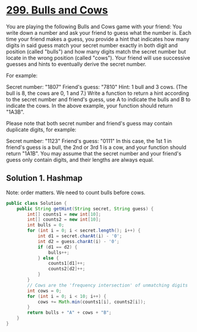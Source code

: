 # [299. Bulls and Cows](https://leetcode.com/problems/bulls-and-cows/)

You are playing the following Bulls and Cows game with your friend: You write down a number and ask your friend to guess what the number is. Each time your friend makes a guess, you provide a hint that indicates how many digits in said guess match your secret number exactly in both digit and position (called "bulls") and how many digits match the secret number but locate in the wrong position (called "cows"). Your friend will use successive guesses and hints to eventually derive the secret number.

For example:

Secret number:  "1807"
Friend's guess: "7810"
Hint: 1 bull and 3 cows. (The bull is 8, the cows are 0, 1 and 7.)
Write a function to return a hint according to the secret number and friend's guess, use A to indicate the bulls and B to indicate the cows. In the above example, your function should return "1A3B".

Please note that both secret number and friend's guess may contain duplicate digits, for example:

Secret number:  "1123"
Friend's guess: "0111"
In this case, the 1st 1 in friend's guess is a bull, the 2nd or 3rd 1 is a cow, and your function should return "1A1B".
You may assume that the secret number and your friend's guess only contain digits, and their lengths are always equal.


## Solution 1. Hashmap

Note: order matters. We need to count bulls before cows.

```java
public class Solution {
    public String getHint(String secret, String guess) {
		int[] counts1 = new int[10];
		int[] counts2 = new int[10];
		int bulls = 0;
		for (int i = 0; i < secret.length(); i++) {
			int d1 = secret.charAt(i) - '0';
			int d2 = guess.charAt(i) - '0';
			if (d1 == d2) {
				bulls++;
			} else {
				counts1[d1]++;
				counts2[d2]++;
			}
		}
		// Cows are the 'frequency intersection' of unmatching digits
		int cows = 0;
		for (int i = 0; i < 10; i++) {
			cows += Math.min(counts1[i], counts2[i]);
		}
		return bulls + "A" + cows + "B";
    }
}
```
